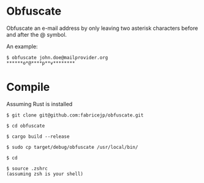 # Obfuscate

Obfuscate an e-mail address by only leaving two asterisk characters before and after the @ symbol.

An example:

```
$ obfuscate john.doe@mailprovider.org
******o*@****p**v********
```

# Compile
Assuming Rust is installed

```
$ git clone git@github.com:fabricejp/obfuscate.git
```
```
$ cd obfuscate
```
```
$ cargo build --release
```
```
$ sudo cp target/debug/obfuscate /usr/local/bin/
```
```
$ cd
```
```
$ source .zshrc
(assuming zsh is your shell)
```

